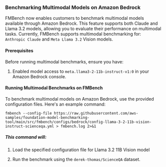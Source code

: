 ### Benchmarking Multimodal Models on Amazon Bedrock

FMBench now enables customers to benchmark multimodal models available through Amazon Bedrock. This feature supports both Claude and Llama 3.2 models, allowing you to evaluate their performance on multimodal tasks. Currently, FMBench supports multimodal benchmarking for: `Anthropic Claude` and `Meta Llama 3.2` Vision models.

#### Prerequisites

Before running multimodal benchmarks, ensure you have:

1. Enabled model access to `meta.llama3-2-11b-instruct-v1:0` in your Amazon Bedrock console.

#### Running Multimodal Benchmarks on FMBench

To benchmark multimodal models on Amazon Bedrock, use the provided configuration files. Here's an example command:

``` {.bash}
fmbench --config-file https://raw.githubusercontent.com/aws-samples/foundation-model-benchmarking-tool/main/src/fmbench/configs/bedrock/config-llama-3-2-11b-vision-instruct-scienceqa.yml > fmbench.log 2>&1
```

##### **This command will**:

1. Load the specified configuration file for Llama 3.2 11B Vision model

1. Run the benchmark using the `derek-thomas/ScienceQA` dataset.